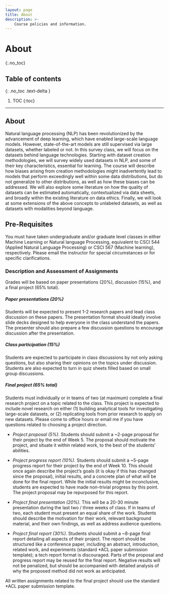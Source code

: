 ```yaml
---
layout: page
title: About
description: >-
    Course policies and information.
---
```


# About
{:.no_toc}

## Table of contents
{: .no_toc .text-delta }

1. TOC
{:toc}

---

## About

Natural language processing (NLP) has been revolutionized by the advancement of deep learning, which have enabled large-scale language models. However, state-of-the-art models are still supervised via large datasets, whether labeled or not. In this survey class, we will focus on the datasets behind language technologies. Starting with dataset creation methodologies, we will survey widely used datasets in NLP, and some of their key characteristics, essential for learning. The course will describe how biases arising from creation methodologies might inadvertently lead to models that perform exceedingly well within some data distributions, but do not generalize to other distributions, as well as how these biases can be addressed. We will also explore some literature on how the quality of datasets can be estimated automatically, contextualized via data sheets, and broadly within the existing literature on data ethics. Finally, we will look at some extensions of the above concepts to unlabeled datasets, as well as datasets with modalities beyond language.

## Pre-Requisites

You must have taken undergraduate and/or graduate level classes in either Machine Learning or Natural language Processing, equivalent to CSCI 544 (Applied Natural Language Processing) or CSCI 567 (Machine learning), respectively. Please email the instructor for special circumstances or for specific clarifications.

### Description and Assessment of Assignments


Grades will be based on paper presentations (20%), discussion (15%), and a final project (65% total).



##### Paper presentations (20%)
Students will be expected to present 1-2 research papers and lead class discussion on these papers. The presentation format should ideally involve slide decks designed to help everyone in the class understand the papers. The presenter should also prepare a few discussion questions to encourage discussion after the presentation.

##### Class participation (15%)
Students are expected to participate in class discussions by not only asking questions, but also sharing their opinions on the topics under discussion. Students are also expected to turn in quiz sheets filled based on small group discussions.

##### Final project (65% total)
Students must individually or in teams of two (at maximum) complete a final research project on a topic related to the class. This project is expected to include novel research on either (1) building analytical tools for investigating large-scale datasets, or (2) replicating tools from prior research to apply on new datasets. Please come to office hours or email me if you have questions related to choosing a project direction.



- <em>Project proposal (5%).</em> Students should submit a ~2-page proposal for their project by the end of Week 5. The proposal should motivate the project, and situate it within related work, to the best of the students’ abilities.

- <em>Project progress report (10%).</em> Students should submit a ~5-page progress report for their project by the end of Week 10. This should once again describe the project’s goals (it is okay if this has changed since the proposal), initial results, and a concrete plan of what will be done for the final report. While the initial results might be inconclusive, students are expected to have made non-trivial progress by this point. The project proposal may be repurposed for this report.

- <em>Project final presentation (20%).</em> This will be a 20-30 minute presentation during the last two / three weeks of class. If in teams of two, each student must present an equal share of the work. Students should describe the motivation for their work, relevant background material, and their own findings, as well as address audience questions.

- <em>Project final report (30%).</em> Students should submit a ~8-page final report detailing all aspects of their project. The report should be structured like a conference paper, including an abstract, introduction, related work, and experiments (standard *ACL paper submission template); a tech report format is discouraged. Parts of the proposal and progress report may be reused for the final report. Negative results will not be penalized, but should be accompanied with detailed analysis of why the proposed method did not work as anticipated.

All written assignments related to the final project should use the standard *ACL paper submission template.

